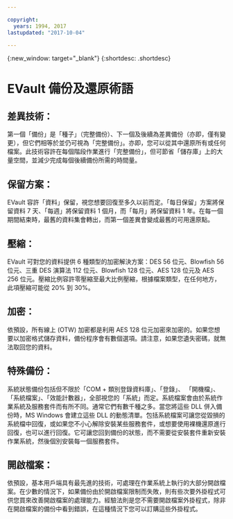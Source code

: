 ```yaml
---

copyright:
  years: 1994, 2017
lastupdated: "2017-10-04"

---
```

{:new_window: target="_blank"}
{:shortdesc: .shortdesc}

# EVault 備份及還原術語 

## 差異技術：
第一個「備份」是「種子」（完整備份）、下一個及後續為差異備份（亦即，僅有變更），但它們相等於並仍可視為「完整備份」。亦即，您可以從其中還原所有或任何檔案。此技術容許在每個階段作業進行「完整備份」，但可節省「儲存庫」上的大量空間，並減少完成每個後續備份所需的時間量。

## 保留方案： 
EVault 容許「資料」保留，視您想要回復至多久以前而定。「每日保留」方案將保留資料 7 天、「每週」將保留資料 1 個月，而「每月」將保留資料 1 年。在每一個期間結束時，最舊的資料集會轉出，而第一個差異會變成最舊的可用還原點。 

## 壓縮： 
EVault 可對您的資料提供 6 種類型的加密解決方案：DES 56 位元、Blowfish 56 位元、三重 DES 演算法 112 位元、Blowfish 128 位元、AES 128 位元及 AES 256 位元。壓縮比例容許零壓縮至最大比例壓縮，根據檔案類型，在任何地方，此項壓縮可能從 20% 到 30%。

## 加密：
依預設，所有線上 (OTW) 加密都是利用 AES 128 位元加密來加密的。如果您想要以加密格式儲存資料，備份程序會有數個選項。請注意，如果您遺失密碼，就無法取回您的資料。 

## 特殊備份： 
系統狀態備份包括但不限於「COM + 類別登錄資料庫」、「登錄」、 「開機檔」、「系統檔案」、「效能計數器」，全部視您的「系統」而定。系統檔案會由於系統作業系統及服務套件而有所不同。通常它們有數千種之多。當您將這些 DLL 併入備份時，MS Windows 會建立這些 DLL 的動態清單。包括系統檔案可讓您從毀損的系統檔中回復，或如果您不小心解除安裝某些服務套件，或想要使用裸機還原進行回復，也可以進行回復。它可讓您回到備份的狀態，而不需要從安裝套件重新安裝作業系統，然後個別安裝每一個服務套件。 

## 開啟檔案： 
依預設，基本用戶端具有最先進的技術，可處理在作業系統上執行的大部分開啟檔案。在少數的情況下，如果備份由於開啟檔案限制而失敗，則有些次要外掛程式可供您買來改善開啟檔案的處理能力。經驗法則是您不需要開啟檔案外掛程式，除非在開啟檔案的備份中看到錯誤，在這種情況下您可以訂購這些外掛程式。
